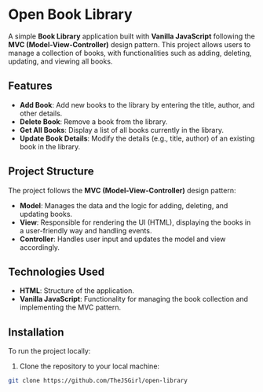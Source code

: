 # Open Book Library

A simple **Book Library** application built with **Vanilla JavaScript** following the **MVC (Model-View-Controller)** design pattern. This project allows users to manage a collection of books, with functionalities such as adding, deleting, updating, and viewing all books.

## Features
- **Add Book**: Add new books to the library by entering the title, author, and other details.
- **Delete Book**: Remove a book from the library.
- **Get All Books**: Display a list of all books currently in the library.
- **Update Book Details**: Modify the details (e.g., title, author) of an existing book in the library.

## Project Structure

The project follows the **MVC (Model-View-Controller)** design pattern:

- **Model**: Manages the data and the logic for adding, deleting, and updating books.
- **View**: Responsible for rendering the UI (HTML), displaying the books in a user-friendly way and handling events.
- **Controller**: Handles user input and updates the model and view accordingly.

## Technologies Used
- **HTML**: Structure of the application.
- **Vanilla JavaScript**: Functionality for managing the book collection and implementing the MVC pattern.

## Installation

To run the project locally:

1. Clone the repository to your local machine:

```bash
git clone https://github.com/TheJSGirl/open-library